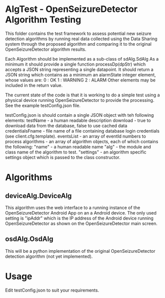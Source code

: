 AlgTest - OpenSeizureDetector Algorithm Testing
===============================================

This folder contains the test framework to assess potential new seizure
detection algorithms by running real data collected using the Data Sharing
system through the proposed algorithm and comparing it to the original
OpenSeizureDetector algorithm results.

Each Algorithm should be implemented as a sub-class of sdAlg.SdAlg
As a minimum it should provide a single function processDp(dpStr) which
accepts a JSON string representing a single datapoint.
It should return a JSON string which contains as a minimum an alarmState
integer element, whose values are:
	0 : OK
	1 : WARNING
	2 : ALARM
Other elements may be included in the return value.

The current state of the code is that it is working to do a simple test using a physical device
running OpenSeizureDetector to provide the processing.  See the example testConfig.json file.

testConfig.json is should contain a single JSON object with teh following elements:
		testName - a human readable description
		download - true to download data from the database, false to use cached data
		credentialsFname - file name of a file containing database login credentials
				 (see client.cfg.template).
		eventsList - an array of eventId numbers to process
		algorithms - an array of algorithm objects, each of which contains the following:
			   "name" - a human readable name
			   "alg" - the module and class name of the algorithm to test.
			   "settings" - an algorithm specific settings object which is passed
			   	      to the class constructor.


Algorithms
==========

deviceAlg.DeviceAlg
-------------------
This algorithm uses the web interface to a running instance of the OpenSeizureDetector Android
App on an a Android device.   The only used setting is "ipAddr" which is the IP address of the
Android device running OpenSeizureDetector as shown on the OpenSeizureDetector main screen.

osdAlg.OsdAlg
-------------
This will be a python implementation of the original OpenSeizureDetector detection algorithm
(not yet implemented).


Usage
=====
Edit testConfig.json to suit your requirements.